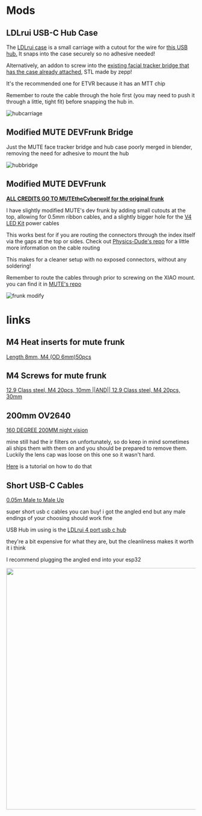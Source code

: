 # Mods


## LDLrui USB-C Hub Case
The [LDLrui case](https://github.com/Frosty704/mods-eyetrackvr/blob/main/LDLrui%20case.stl) is a small carriage with a cutout for the wire for [this USB hub.](https://www.amazon.com/dp/B09NDQGSPR) It snaps into the case securely so no adhesive needed! 

Alternatively, an addon to screw into the [existing facial tracker bridge that has the case already attached](https://github.com/Frosty704/mods-eyetrackvr/blob/main/bridge_usb_add_on_by_zepp.stl), STL made by zepp! 

It's the recommended one for ETVR because it has an MTT chip

Remember to route the cable through the hole first (you may need to push it through a little, tight fit) before snapping the hub in.

![hubcarriage](https://github.com/Frosty704/mods-eyetrackvr/assets/36753686/d6a50444-6e79-45fa-8d2e-a04109931a8b)

## Modified MUTE DEVFrunk Bridge

Just the MUTE face tracker bridge and hub case poorly merged in blender, removing the need for adhesive to mount the hub

![hubbridge](https://i.imgur.com/6cicWIF.jpg)


## Modified MUTE DEVFrunk 
[**ALL CREDITS GO TO MUTEtheCyberwolf for the original frunk**](https://github.com/MUTEtheCyberwolf/VALVE-INDEX-DEV-Frunk-1.0)

I have slightly modified MUTE's dev frunk by adding small cutouts at the top, allowing for 0.5mm ribbon cables, and a slightly bigger hole for the [V4 LED Kit](https://store.eyetrackvr.dev/products/v4-mini-fully-solderless-kit) power cables

This works best for if you are routing the connectors through the index itself via the gaps at the top or sides. Check out [Physics-Dude's repo](https://github.com/Physics-Dude/Phys-Index-EyetrackVR-HW#cable-routing) for a little more information on the cable routing

This makes for a cleaner setup with no exposed connectors, without any soldering! 

Remember to route the cables through prior to screwing on the XIAO mount. you can find it in [MUTE's repo](https://github.com/MUTEtheCyberwolf/VALVE-INDEX-DEV-Frunk-1.0)

![frunk modify](https://github.com/Frosty704/mods-eyetrackvr/assets/36753686/c3a287f7-de4a-43b6-88e8-be2db1dd391c)

# links

## M4 Heat inserts for mute frunk
[Length 8mm, M4 (OD 6mm)50pcs](https://www.aliexpress.us/item/3256804349544912.html)

## M4 Screws for mute frunk
[12.9 Class steel, M4 20pcs, 10mm ||AND|| 12.9 Class steel, M4 20pcs, 30mm](https://www.aliexpress.com/item/2251832624557792.html)

## 200mm OV2640
[160 DEGREE 200MM night vision](https://www.aliexpress.com/item/3256803720134565.html) 

mine still had the ir filters on unfortunately, so do keep in mind sometimes ali ships them with them on and you should be prepared to remove them. Luckily the lens cap was loose on this one so it wasn't hard. 

[Here](https://www.youtube.com/watch?v=QYH-FWvDbDc) is a tutorial on how to do that

## Short USB-C Cables
[0.05m Male to Male Up](https://www.aliexpress.us/item/3256804171454889.html) 

super short usb c cables you can buy! i got the angled end but any male endings of your choosing should work fine

USB Hub im using is the [LDLrui 4 port usb c hub](https://www.amazon.com/LDLrui-4-Port-Splitter-Multiport-Adapter/dp/B09NDQGSPR)

they're a bit expensive for what they are, but the cleanliness makes it worth it i think

I recommend plugging the angled end into your esp32

<img src="https://cdn.discordapp.com/attachments/343215063907434496/1176412913100144711/IMG_5652.jpg" width="640" height="">



